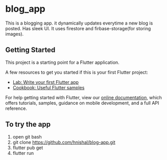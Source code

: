 # blog_app

This is a blogging app. it dynamically updates everytime a new blog is posted. Has sleek UI. It uses firestore and firbase-storage(for storing images).

## Getting Started

This project is a starting point for a Flutter application.

A few resources to get you started if this is your first Flutter project:

- [Lab: Write your first Flutter app](https://flutter.dev/docs/get-started/codelab)
- [Cookbook: Useful Flutter samples](https://flutter.dev/docs/cookbook)

For help getting started with Flutter, view our
[online documentation](https://flutter.dev/docs), which offers tutorials,
samples, guidance on mobile development, and a full API reference.

## To try the app
1. open git bash
2. git clone https://github.com/hnishal/blog-app.git
3. flutter pub get
4. flutter run
